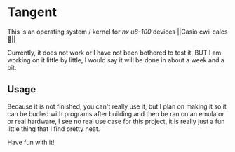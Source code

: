 # Tangent

This is an operating system / kernel for *nx u8-100* devices ||Casio cwii calcs 🤫||

Currently, it does not work or I have not been bothered to test it, BUT I am working on it little by little, I would say it will be done in about a week and a bit.

## Usage

Because it is not finished, you can't really use it, but I plan on making it so it can be budled with programs after building and then be ran on an emulator or real hardware, I see no real use case for this project, it is really just a fun little thing that I find pretty neat.

Have fun with it!
